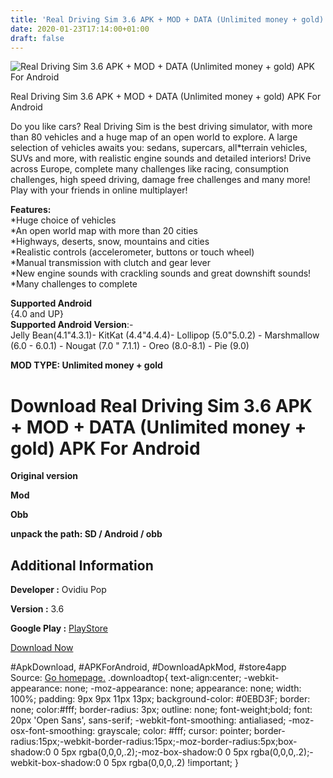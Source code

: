 ```yaml
---
title: 'Real Driving Sim 3.6 APK + MOD + DATA (Unlimited money + gold) APK For Android'
date: 2020-01-23T17:14:00+01:00
draft: false
---
```


![Real Driving Sim 3.6 APK + MOD + DATA (Unlimited money + gold) APK For Android](https://i2.wp.com/apkhome.net/wp-content/uploads/2020/01/Real-Driving-Sim-3.6-APK-MOD-DATA-Unlimited-money-gold.png "Real Driving Sim 3.6 APK + MOD + DATA (Unlimited money + gold) APK For Android")

  

Real Driving Sim 3.6 APK + MOD + DATA (Unlimited money + gold) APK For Android

Do you like cars? Real Driving Sim is the best driving simulator, with more than 80 vehicles and a huge map of an open world to explore. A large selection of vehicles awaits you: sedans, supercars, all\*terrain vehicles, SUVs and more, with realistic engine sounds and detailed interiors! Drive across Europe, complete many challenges like racing, consumption challenges, high speed driving, damage free challenges and many more! Play with your friends in online multiplayer!

**Features:**  
\*Huge choice of vehicles  
\*An open world map with more than 20 cities  
\*Highways, deserts, snow, mountains and cities  
\*Realistic controls (accelerometer, buttons or touch wheel)  
\*Manual transmission with clutch and gear lever  
\*New engine sounds with crackling sounds and great downshift sounds!  
\*Many challenges to complete

**Supported Android**  
{4.0 and UP}  
**Supported Android Version**:-  
Jelly Bean(4.1"4.3.1)- KitKat (4.4"4.4.4)- Lollipop (5.0"5.0.2) - Marshmallow (6.0 - 6.0.1) - Nougat (7.0 " 7.1.1) - Oreo (8.0-8.1) - Pie (9.0)

**MOD TYPE: Unlimited money + gold**

Download Real Driving Sim 3.6 APK + MOD + DATA (Unlimited money + gold) APK For Android
=======================================================================================

**Original version**

**Mod**

**Obb**

**unpack the path: SD / Android / obb**

Additional Information
----------------------

**Developer :** Ovidiu Pop

**Version :** 3.6

**Google Play :** [PlayStore](https://play.google.com/store/apps/details?id=com.ovilex.realdrivingsim)

  

[Download Now](https://store4app.co/post/real-driving-sim-3-6-apk-mod-data-unlimited-money-gold-apk-for-android_1579795895)

  
#ApkDownload, #APKForAndroid, #DownloadApkMod, #store4app  
Source: [Go homepage.](https://store4app.co/post/real-driving-sim-3-6-apk-mod-data-unlimited-money-gold-apk-for-android_1579795895) .downloadtop{ text-align:center; -webkit-appearance: none; -moz-appearance: none; appearance: none; width: 100%; padding: 9px 9px 11px 13px; background-color: #0EBD3F; border: none; color:#fff; border-radius: 3px; outline: none; font-weight;bold; font: 20px 'Open Sans', sans-serif; -webkit-font-smoothing: antialiased; -moz-osx-font-smoothing: grayscale; color: #fff; cursor: pointer; border-radius:15px;-webkit-border-radius:15px;-moz-border-radius:5px;box-shadow:0 0 5px rgba(0,0,0,.2);-moz-box-shadow:0 0 5px rgba(0,0,0,.2);-webkit-box-shadow:0 0 5px rgba(0,0,0,.2) !important; }